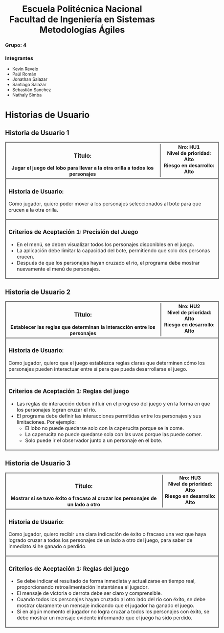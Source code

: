 <h1 align="center">
    Escuela Politécnica Nacional<br>
    Facultad de Ingeniería en Sistemas<br>
    Metodologías Ágiles<br>
</h1>

### Grupo: 4

### Integrantes
- Kevin Revelo
- Paúl Román
- Jonathan Salazar
- Santiago Salazar
- Sebastián Sanchez
- Nathaly Simba

# Historias de Usuario

## Historia de Usuario 1

<table style="width: 700px" >
<thead>
  <tr>
    <th style= "border: medium solid grey">
        <div style= "display: inline-flex;">
            <div style= "border-right:medium solid grey; padding-right:10px;">
                <h3>Título:</h3>
                Jugar el juego del lobo para llevar a la otra orilla a todos los personajes
            </div>
            <div style= "margin-left:5px"> 
                Nro: HU1 <br>
                Nivel de prioridad: Alto <br>
                Riesgo en desarrollo: Alto
            </div>
        </div>
    </th>
  </tr>
</thead>
<tbody>
    <tr>
        <td style= "border: medium solid grey">
            <h3>Historia de Usuario:</h3>
            <p>Como jugador, quiero poder mover a los personajes seleccionados al bote para que crucen a la otra orilla.</p>
        </td>
    </tr>
    <tr>
        <td style= "border: medium solid grey">
            <h3>Criterios de Aceptación 1: Precisión del Juego</h3>
            <ul>
                <li>En el menú, se deben visualizar todos los personajes disponibles en el juego.</li>
                <li>La aplicación debe limitar la capacidad del bote, permitiendo que solo dos personas crucen.</li>
                <li>Después de que los personajes hayan cruzado el río, el programa debe mostrar nuevamente el menú de personajes.</li>
            </ul>
        </td>
    </tr>
</tbody>
</table>

## Historia de Usuario 2

<table style="width: 700px" >
<thead>
  <tr>
    <th style= "border: medium solid grey">
        <div style= "display: inline-flex;">
            <div style= "border-right:medium solid grey; padding-right:10px;">
                <h3>Título:</h3>
                Establecer las reglas que determinan la interacción entre los personajes
            </div>
            <div style= "margin-left:5px"> 
                Nro: HU2 <br>
                Nivel de prioridad: Alto <br>
                Riesgo en desarrollo: Alto
            </div>
        </div>
    </th>
  </tr>
</thead>
<tbody>
    <tr>
        <td style= "border: medium solid grey">
            <h3>Historia de Usuario:</h3>
            <p>Como jugador, quiero que el juego establezca reglas claras que determinen cómo los personajes pueden interactuar entre sí para que pueda desarrollarse el juego.</p>
        </td>
    </tr>
    <tr>
        <td style= "border: medium solid grey">
            <h3>Criterios de Aceptación 1: Reglas del juego</h3>
            <ul>
                <li>Las reglas de interacción deben influir en el progreso del juego y en la forma en que los personajes logran cruzar el río.</li>
                <li>El programa debe definir las interacciones permitidas entre los personajes y sus limitaciones. Por ejemplo:
                    <ul>
                        <li>El lobo no puede quedarse solo con la caperucita porque se la come.</li>
                        <li>La caperucita no puede quedarse sola con las uvas porque las puede comer.</li>
                        <li>Solo puede ir el observador junto a un personaje en el bote.</li>
                    </ul>
                </li>
            </ul>
        </td>
    </tr>
</tbody>
</table>

## Historia de Usuario 3

<table style="width: 700px" >
<thead>
  <tr>
    <th style= "border: medium solid grey">
        <div style= "display: inline-flex;">
            <div style= "border-right:medium solid grey; padding-right:10px;">
                <h3>Título:</h3>
                Mostrar si se tuvo éxito o fracaso al cruzar los personajes de un lado a otro
            </div>
            <div style= "margin-left:5px"> 
                Nro: HU3 <br>
                Nivel de prioridad: Alto <br>
                Riesgo en desarrollo: Alto
            </div>
        </div>
    </th>
  </tr>
</thead>
<tbody>
    <tr>
        <td style= "border: medium solid grey">
            <h3>Historia de Usuario:</h3>
            <p>Como jugador, quiero recibir una clara indicación de éxito o fracaso una vez que haya logrado cruzar a todos los personajes de un lado a otro del juego, para saber de inmediato si he ganado o perdido.</p>
        </td>
    </tr>
    <tr>
        <td style= "border: medium solid grey">
            <h3>Criterios de Aceptación 1: Reglas del juego</h3>
            <ul>
                <li>Se debe indicar el resultado de forma inmediata y actualizarse en tiempo real, proporcionando retroalimentación instantánea al jugador.</li>
                <li>El mensaje de victoria o derrota debe ser claro y comprensible.</li>
                <li>Cuando todos los personajes hayan cruzado al otro lado del río con éxito, se debe mostrar claramente un mensaje indicando que el jugador ha ganado el juego.</li>
                <li>Si en algún momento el jugador no logra cruzar a todos los personajes con éxito, se debe mostrar un mensaje evidente informando que el juego ha sido perdido.</li>
            </ul>
        </td>
    </tr>
</tbody>
</table>